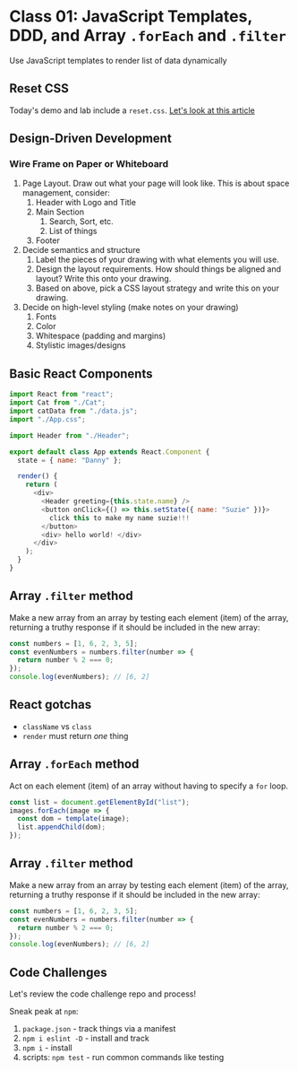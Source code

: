 # Class 01: JavaScript Templates, DDD, and Array `.forEach` and `.filter`

Use JavaScript templates to render list of data dynamically

## Reset CSS

Today's demo and lab include a `reset.css`. [Let's look at this article](https://meyerweb.com/eric/tools/css/reset/)

## Design-Driven Development

### Wire Frame on Paper or Whiteboard

1. Page Layout. Draw out what your page will look like. This is about space management, consider:
   1. Header with Logo and Title
   1. Main Section
      1. Search, Sort, etc.
      1. List of things
   1. Footer
1. Decide semantics and structure
   1. Label the pieces of your drawing with what elements you will use.
   1. Design the layout requirements. How should things be aligned and layout? Write this onto your drawing.
   1. Based on above, pick a CSS layout strategy and write this on your drawing.
1. Decide on high-level styling (make notes on your drawing)
   1. Fonts
   1. Color
   1. Whitespace (padding and margins)
   1. Stylistic images/designs

## Basic React Components

```js
import React from "react";
import Cat from "./Cat";
import catData from "./data.js";
import "./App.css";

import Header from "./Header";

export default class App extends React.Component {
  state = { name: "Danny" };

  render() {
    return (
      <div>
        <Header greeting={this.state.name} />
        <button onClick={() => this.setState({ name: "Suzie" })}>
          click this to make my name suzie!!!
        </button>
        <div> hello world! </div>
      </div>
    );
  }
}
```

## Array `.filter` method

Make a new array from an array by testing each element (item) of the array, returning a truthy response if it should be included in the new array:

```js
const numbers = [1, 6, 2, 3, 5];
const evenNumbers = numbers.filter(number => {
  return number % 2 === 0;
});
console.log(evenNumbers); // [6, 2]
```

## React gotchas

- `className` vs `class`
- `render` must return _one_ thing

## Array `.forEach` method

Act on each element (item) of an array without having to specify
a `for` loop.

```js
const list = document.getElementById("list");
images.forEach(image => {
  const dom = template(image);
  list.appendChild(dom);
});
```

## Array `.filter` method

Make a new array from an array by testing each element (item) of the array, returning a truthy response if it should be included in the new array:

```js
const numbers = [1, 6, 2, 3, 5];
const evenNumbers = numbers.filter(number => {
  return number % 2 === 0;
});
console.log(evenNumbers); // [6, 2]
```

## Code Challenges

Let's review the code challenge repo and process!

Sneak peak at `npm`:

1. `package.json` - track things via a manifest
1. `npm i eslint -D` - install and track
1. `npm i` - install
1. scripts: `npm test` - run common commands like testing
